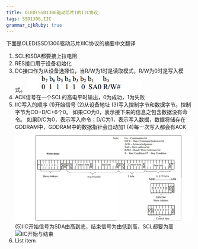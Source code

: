 ```yaml
---
title: OLED(SSD1306驱动芯片)的IIC协议 
tags: SSD1306,IIC
grammar_cjkRuby: true
---
```



下面是OLED(SSD1306驱动芯片)IIC协议的摘要中文翻译

 1. SCL和SDA都要接上拉电阻
 2. RES接口用于设备初始化
 3. DC接口作为从设备选择位，当R/W为1时是读取模式，R/W为0时是写入模式。 
              ![从设备地址示意图][1]
 4. ACK信号在一个SCL的高电平时输出，0为成功，1为失败
 5. IIC写入的顺序
(1)开始信号
(2)从设备地址
(3)写入控制字节和数据字节。控制字节为CO+D/C+6个0。
如果CO为0，表示接下来的信息之包含数据没有命令。
如果D/C为0，表示写入命令；D/C为1，表示写入数据，数据将储存在GDDRAM中，GDDRAM中的数据指针会自动加1
(4)每一次写入都会有ACK
![IIC写入过程][2]
(5)IIC开始信号为SDA由高到底，结束信号为由低到高，SCL都要为高
![IIC开始与结束][3]
 6. List item

  [1]: ./images/从设备地址.jpg
  [2]: ./images/IIC写入.jpg 
  [3]: ./images/QQ%E6%88%AA%E5%9B%BE20160331172652.jpg